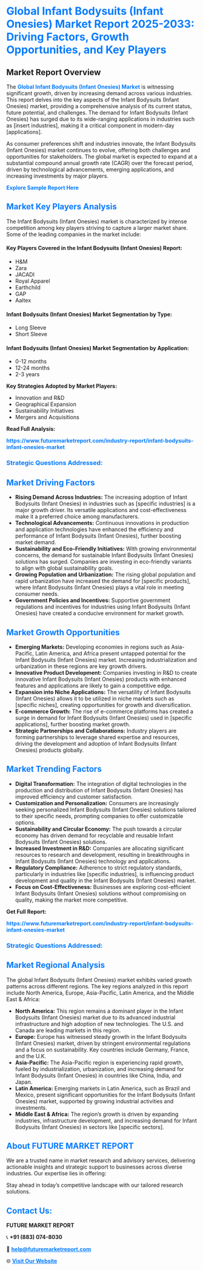 <h1 style="color: #007BFF;">Global Infant Bodysuits (Infant Onesies) Market Report 2025-2033: Driving Factors, Growth Opportunities, and Key Players</h1>

<section id="overview">
<h2>Market Report Overview</h2>
<p>The <a href="https://www.futuremarketreport.com/industry-report/infant-bodysuits-infant-onesies-market" style="color: #007BFF; text-decoration: none;"><strong>Global Infant Bodysuits (Infant Onesies) Market</strong></a> is witnessing significant growth, driven by increasing demand across various industries. This report delves into the key aspects of the Infant Bodysuits (Infant Onesies) market, providing a comprehensive analysis of its current status, future potential, and challenges. The demand for Infant Bodysuits (Infant Onesies) has surged due to its wide-ranging applications in industries such as [insert industries], making it a critical component in modern-day [applications].</p>
<p>As consumer preferences shift and industries innovate, the Infant Bodysuits (Infant Onesies) market continues to evolve, offering both challenges and opportunities for stakeholders. The global market is expected to expand at a substantial compound annual growth rate (CAGR) over the forecast period, driven by technological advancements, emerging applications, and increasing investments by major players.</p>
</section>

<section id="overview">
<p><a href="https://www.futuremarketreport.com/request-sample/reportId=62245" style="color: #007BFF; text-decoration: none;"><strong>Explore Sample Report Here</strong></a></p>
</section>

<section id="key-players">
<h2 style="color: #007BFF;">Market Key Players Analysis</h2>
<p>The Infant Bodysuits (Infant Onesies) market is characterized by intense competition among key players striving to capture a larger market share. Some of the leading companies in the market include:</p>
<h4>Key Players Covered in the Infant Bodysuits (Infant Onesies) Report:</h4>
<ul><li>H&amp;M</li><li>Zara</li><li>JACADI</li><li>Royal Apparel</li><li>Earthchild</li><li>GAP</li><li>Aaltex</li></ul>
<h4>Infant Bodysuits (Infant Onesies) Market Segmentation by Type:</h4>
<ul><li>Long Sleeve</li><li>Short Sleeve</li></ul>

<h4>Infant Bodysuits (Infant Onesies) Market Segmentation by Application:</h4>
<ul><li>0-12 months</li><li>12-24 months</li><li>2-3 years</li></ul>
<p><strong>Key Strategies Adopted by Market Players:</strong></p>
<ul>
<li>Innovation and R&D</li>
<li>Geographical Expansion</li>
<li>Sustainability Initiatives</li>
<li>Mergers and Acquisitions</li>
</ul>
</section>

<section>
<p><strong>Read Full Analysis: </strong></p><a href="https://www.futuremarketreport.com/industry-report/infant-bodysuits-infant-onesies-market" style="color: #007BFF; text-decoration: none;"><strong>https://www.futuremarketreport.com/industry-report/infant-bodysuits-infant-onesies-market</strong></a>
<h3 style="color: #007BFF;">Strategic Questions Addressed:</h3>
</section>

<section id="driving-factors">
<h2 style="color: #007BFF;">Market Driving Factors</h2>
<ul>
<li><strong>Rising Demand Across Industries:</strong> The increasing adoption of Infant Bodysuits (Infant Onesies) in industries such as [specific industries] is a major growth driver. Its versatile applications and cost-effectiveness make it a preferred choice among manufacturers.</li>
<li><strong>Technological Advancements:</strong> Continuous innovations in production and application technologies have enhanced the efficiency and performance of Infant Bodysuits (Infant Onesies), further boosting market demand.</li>
<li><strong>Sustainability and Eco-Friendly Initiatives:</strong> With growing environmental concerns, the demand for sustainable Infant Bodysuits (Infant Onesies) solutions has surged. Companies are investing in eco-friendly variants to align with global sustainability goals.</li>
<li><strong>Growing Population and Urbanization:</strong> The rising global population and rapid urbanization have increased the demand for [specific products], where Infant Bodysuits (Infant Onesies) plays a vital role in meeting consumer needs.</li>
<li><strong>Government Policies and Incentives:</strong> Supportive government regulations and incentives for industries using Infant Bodysuits (Infant Onesies) have created a conducive environment for market growth.</li>
</ul>
</section>

<section id="growth-opportunities">
<h2 style="color: #007BFF;">Market Growth Opportunities</h2>
<ul>
<li><strong>Emerging Markets:</strong> Developing economies in regions such as Asia-Pacific, Latin America, and Africa present untapped potential for the Infant Bodysuits (Infant Onesies) market. Increasing industrialization and urbanization in these regions are key growth drivers.</li>
<li><strong>Innovative Product Development:</strong> Companies investing in R&D to create innovative Infant Bodysuits (Infant Onesies) products with enhanced features and applications are likely to gain a competitive edge.</li>
<li><strong>Expansion into Niche Applications:</strong> The versatility of Infant Bodysuits (Infant Onesies) allows it to be utilized in niche markets such as [specific niches], creating opportunities for growth and diversification.</li>
<li><strong>E-commerce Growth:</strong> The rise of e-commerce platforms has created a surge in demand for Infant Bodysuits (Infant Onesies) used in [specific applications], further boosting market growth.</li>
<li><strong>Strategic Partnerships and Collaborations:</strong> Industry players are forming partnerships to leverage shared expertise and resources, driving the development and adoption of Infant Bodysuits (Infant Onesies) products globally.</li>
</ul>
</section>

<section id="trending-factors">
<h2 style="color: #007BFF;">Market Trending Factors</h2>
<ul>
<li><strong>Digital Transformation:</strong> The integration of digital technologies in the production and distribution of Infant Bodysuits (Infant Onesies) has improved efficiency and customer satisfaction.</li>
<li><strong>Customization and Personalization:</strong> Consumers are increasingly seeking personalized Infant Bodysuits (Infant Onesies) solutions tailored to their specific needs, prompting companies to offer customizable options.</li>
<li><strong>Sustainability and Circular Economy:</strong> The push towards a circular economy has driven demand for recyclable and reusable Infant Bodysuits (Infant Onesies) solutions.</li>
<li><strong>Increased Investment in R&D:</strong> Companies are allocating significant resources to research and development, resulting in breakthroughs in Infant Bodysuits (Infant Onesies) technology and applications.</li>
<li><strong>Regulatory Compliance:</strong> Adherence to strict regulatory standards, particularly in industries like [specific industries], is influencing product development and quality in the Infant Bodysuits (Infant Onesies) market.</li>
<li><strong>Focus on Cost-Effectiveness:</strong> Businesses are exploring cost-efficient Infant Bodysuits (Infant Onesies) solutions without compromising on quality, making the market more competitive.</li>
</ul>
</section>

<section>
<p><strong>Get Full Report: </strong></p><a href="https://www.futuremarketreport.com/industry-report/infant-bodysuits-infant-onesies-market" style="color: #007BFF; text-decoration: none;"><strong>https://www.futuremarketreport.com/industry-report/infant-bodysuits-infant-onesies-market</strong></a>
<h3 style="color: #007BFF;">Strategic Questions Addressed:</h3>
</section>


<section id="regional-analysis">
<h2 style="color: #007BFF;">Market Regional Analysis</h2>
<p>The global Infant Bodysuits (Infant Onesies) market exhibits varied growth patterns across different regions. The key regions analyzed in this report include North America, Europe, Asia-Pacific, Latin America, and the Middle East & Africa:</p>
<ul>
<li><strong>North America:</strong> This region remains a dominant player in the Infant Bodysuits (Infant Onesies) market due to its advanced industrial infrastructure and high adoption of new technologies. The U.S. and Canada are leading markets in this region.</li>
<li><strong>Europe:</strong> Europe has witnessed steady growth in the Infant Bodysuits (Infant Onesies) market, driven by stringent environmental regulations and a focus on sustainability. Key countries include Germany, France, and the U.K.</li>
<li><strong>Asia-Pacific:</strong> The Asia-Pacific region is experiencing rapid growth, fueled by industrialization, urbanization, and increasing demand for Infant Bodysuits (Infant Onesies) in countries like China, India, and Japan.</li>
<li><strong>Latin America:</strong> Emerging markets in Latin America, such as Brazil and Mexico, present significant opportunities for the Infant Bodysuits (Infant Onesies) market, supported by growing industrial activities and investments.</li>
<li><strong>Middle East & Africa:</strong> The region’s growth is driven by expanding industries, infrastructure development, and increasing demand for Infant Bodysuits (Infant Onesies) in sectors like [specific sectors].</li>
</ul>
</section>

<footer>
<h2 style="color: #007BFF;">About FUTURE MARKET REPORT</h2>
<p>We are a trusted name in market research and advisory services, delivering actionable insights and strategic support to businesses across diverse industries. Our expertise lies in offering:</p>

<p>Stay ahead in today’s competitive landscape with our tailored research solutions.</p>

<h2 style="color: #007BFF;">Contact Us:</h2>
<p><strong>FUTURE MARKET REPORT</strong></p>
<p>📞 <strong>+91 (883) 074-8030</strong></p>
<p>📧 <strong><a href="mailto:help@futuremarketreport.com" style="color: #007BFF;">help@futuremarketreport.com</a></strong></p>
<p>🌐 <strong><a href="https://www.futuremarketreport.com/" style="color: #007BFF;">Visit Our Website</a></strong></p>
</footer>